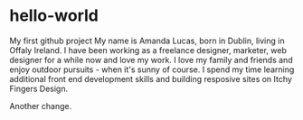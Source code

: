# hello-world
My first github project
My name is Amanda Lucas, born in Dublin, living in Offaly Ireland.
I have been working as a freelance designer, marketer, web designer for a while now and love my work.
I love my family and friends and enjoy outdoor pursuits - when it's sunny of course.
I spend my time learning additional front end development skills and building resposive sites on Itchy Fingers Design.

Another change.
